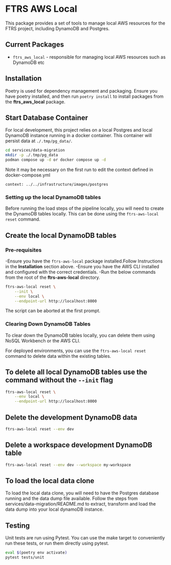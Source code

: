 # FTRS AWS Local

This package provides a set of tools to manage local AWS resources for the FTRS project, including DynamoDB and
Postgres.

## Current Packages

- `ftrs_aws_local` - responsible for managing local AWS resources such as DynamoDB etc

## Installation

Poetry is used for dependency management and packaging. Ensure you have poetry installed,
 and then run `poetry install` to install packages from the **ftrs_aws_local** package.

## Start Database Container

For local development, this project relies on a local Postgres and local DynamoDB instance running in a docker
container.
This container will persist data at `./.tmp/pg_data/`.

```bash
cd services/data-migration
mkdir -p ./.tmp/pg_data
podman compose up -d or docker compose up -d
```

Note it may be necessary on the first run to edit the context defined in docker-compose.yml

```context: ../../infrastructure/images/postgres```

### Setting up the local DynamoDB tables

Before running the load steps of the pipeline locally, you will need to create the DynamoDB tables locally.
This can be done using the `ftrs-aws-local reset` command.

## Create the local DynamoDB tables

### Pre-requisites

-Ensure you have the `ftrs-aws-local` package installed.Follow Instructions in the **Installation** section above.
-Ensure you have the AWS CLI installed and configured with the correct credentials.
-Run the below commands from the root of the **ftrs-aws-local** directory.

```bash
ftrs-aws-local reset \
    --init \
    --env local \
    --endpoint-url http://localhost:8000
```

The script can be aborted at the first prompt.

### Clearing Down DynamoDB Tables

To clear down the DynamoDB tables locally, you can delete them using NoSQL Workbench or the AWS CLI.

For deployed environments, you can use the `ftrs-aws-local reset` command to delete data within the existing tables.

## To delete all local DynamoDB tables use the command without the `--init` flag

```bash
ftrs-aws-local reset \
    --env local \
    --endpoint-url http://localhost:8000
```

## Delete the development DynamoDB data

```bash
ftrs-aws-local reset --env dev
```

## Delete a workspace development DynamoDB table

```bash
ftrs-aws-local reset --env dev --workspace my-workspace
```

## To load the local data clone

To load the local data clone, you will need to have the Postgres database running and the data dump file available.
Follow the steps from services/data-migration/README.md to extract, transform and load the data dump into your local
dynamoDB instance.

## Testing

Unit tests are run using Pytest. You can use the make target to conveniently run these tests, or run them directly using pytest.

```bash
eval $(poetry env activate)
pytest tests/unit
```
